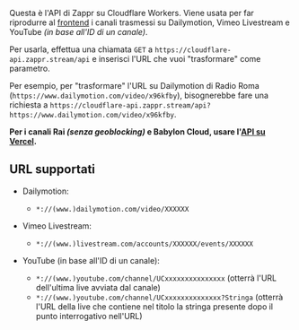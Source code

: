 Questa è l'API di Zappr su Cloudflare Workers. Viene usata per far riprodurre al [frontend](https://github.com/ZapprTV/frontend) i canali trasmessi su Dailymotion, Vimeo Livestream e YouTube *(in base all'ID di un canale)*.

Per usarla, effettua una chiamata `GET` a `https://cloudflare-api.zappr.stream/api` e inserisci l'URL che vuoi "trasformare" come parametro.

Per esempio, per "trasformare" l'URL su Dailymotion di Radio Roma (`https://www.dailymotion.com/video/x96kfby`), bisognerebbe fare una richiesta a `https://cloudflare-api.zappr.stream/api?https://www.dailymotion.com/video/x96kfby`.

**Per i canali Rai _(senza geoblocking)_ e Babylon Cloud, usare l'[API su Vercel](https://github.com/ZapprTV/vercel-api).**

## URL supportati
- Dailymotion:
    - `*://(www.)dailymotion.com/video/XXXXXX`

- Vimeo Livestream:
    - `*://(www.)livestream.com/accounts/XXXXXX/events/XXXXXX`

- YouTube (in base all'ID di un canale):
    - `*://(www.)youtube.com/channel/UCxxxxxxxxxxxxxxx` (otterrà l'URL dell'ultima live avviata dal canale)
    - `*://(www.)youtube.com/channel/UCxxxxxxxxxxxxxx?Stringa` (otterrà l'URL della live che contiene nel titolo la stringa presente dopo il punto interrogativo nell'URL)
